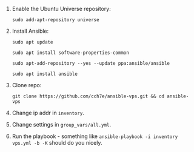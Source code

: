 1. Enable the Ubuntu Universe repository:

   `sudo add-apt-repository universe`

2. Install Ansible:

   `sudo apt update`

   `sudo apt install software-properties-common`

   `sudo apt-add-repository --yes --update ppa:ansible/ansible`

   `sudo apt install ansible`

3. Clone repo:

   `git clone https://github.com/cch7e/ansible-vps.git && cd ansible-vps`

4. Change ip addr in `inventory`.

5. Change settings in `group_vars/all.yml`.

6. Run the playbook - something like `ansible-playbook -i inventory vps.yml -b -K` should do you nicely.

